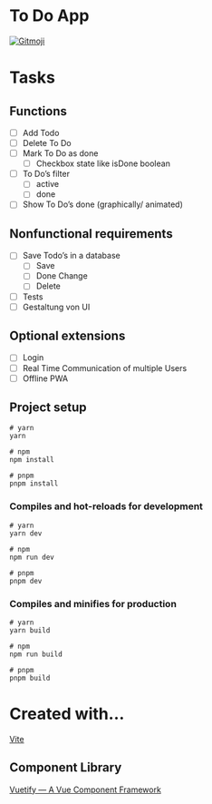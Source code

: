 # To Do App

<a href="https://gitmoji.dev">
  <img
    src="https://img.shields.io/badge/gitmoji-%20😜%20😍-FFDD67.svg?style=flat-square"
    alt="Gitmoji"
  />
</a>

# Tasks
## Functions

- [ ]  Add Todo
- [ ]  Delete To Do
- [ ]  Mark To Do as done
    - [ ]  Checkbox state like isDone boolean
- [ ]  To Do’s filter
    - [ ]  active
    - [ ]  done
- [ ]  Show To Do’s done (graphically/ animated)

## **Nonfunctional requirements**

- [ ]  Save Todo’s in a database
    - [ ]  Save
    - [ ]  Done Change
    - [ ]  Delete
- [ ]  Tests
- [ ]  Gestaltung von UI

## **Optional extensions**

- [ ]  Login
- [ ]  Real Time Communication of multiple Users
- [ ]  Offline PWA

## Project setup

```
# yarn
yarn

# npm
npm install

# pnpm
pnpm install
```

### Compiles and hot-reloads for development

```
# yarn
yarn dev

# npm
npm run dev

# pnpm
pnpm dev
```

### Compiles and minifies for production

```
# yarn
yarn build

# npm
npm run build

# pnpm
pnpm build
```

# Created with…

[Vite](https://vitejs.dev/)

## Component Library

[Vuetify — A Vue Component Framework](https://vuetifyjs.com/en/)

